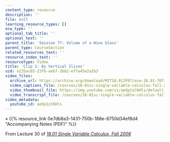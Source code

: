 ```yaml
---
content_type: resource
description: ''
file: null
learning_resource_types: []
ocw_type: ''
optional_tab_title: ''
optional_text: ''
parent_title: 'Session 77: Volume of a Wine Glass'
parent_type: CourseSection
related_resources_text: ''
resource_index_text: ''
resourcetype: Video
title: 'Clip 2: By Vertical Slices'
uid: a235ac85-23f6-eeb7-3bb2-effa45e2a2b3
video_files:
  archive_url: https://archive.org/download/MIT18.01JF07/ocw-18.01-f07-lec30_300k.mp4
  video_captions_file: /courses/18-01sc-single-variable-calculus-fall-2010/2e8fcf90380155b5baec80265ef85e91_aeXp1zC6Hls.vtt
  video_thumbnail_file: https://img.youtube.com/vi/aeXp1zC6Hls/default.jpg
  video_transcript_file: /courses/18-01sc-single-variable-calculus-fall-2010/fe208d7bb362b4df95a94ece90d066e2_aeXp1zC6Hls.pdf
video_metadata:
  youtube_id: aeXp1zC6Hls
---
```


» {{% resource_link 0e7db8a3-1431-750b-188e-8750d34ef8d4 "Accompanying Notes (PDF)" %}}

From Lecture 30 of [_18.01 Single Variable Calculus, Fall 2006_](/courses/18-01-single-variable-calculus-fall-2006/video_galleries/video-lectures)